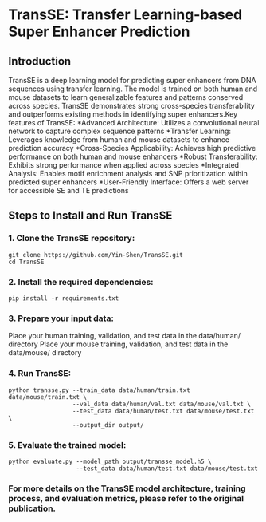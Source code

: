 # TransSE: Transfer Learning-based Super Enhancer Prediction

## Introduction
TransSE is a deep learning model for predicting super enhancers from DNA sequences using transfer learning. The model is trained on both human and mouse datasets to learn generalizable features and patterns conserved across species. TransSE demonstrates strong cross-species transferability and outperforms existing methods in identifying super enhancers.Key features of TransSE:
*Advanced Architecture: Utilizes a convolutional neural network to capture complex sequence patterns
*Transfer Learning: Leverages knowledge from human and mouse datasets to enhance prediction accuracy
*Cross-Species Applicability: Achieves high predictive performance on both human and mouse enhancers
*Robust Transferability: Exhibits strong performance when applied across species
*Integrated Analysis: Enables motif enrichment analysis and SNP prioritization within predicted super enhancers
*User-Friendly Interface: Offers a web server for accessible SE and TE predictions

## Steps to Install and Run TransSE
### 1. Clone the TransSE repository:
```
git clone https://github.com/Yin-Shen/TransSE.git
cd TransSE
```
### 2. Install the required dependencies:
```
pip install -r requirements.txt
```
### 3. Prepare your input data:
Place your human training, validation, and test data in the data/human/ directory
Place your mouse training, validation, and test data in the data/mouse/ directory

### 4. Run TransSE:
```
python transse.py --train_data data/human/train.txt data/mouse/train.txt \
                  --val_data data/human/val.txt data/mouse/val.txt \
                  --test_data data/human/test.txt data/mouse/test.txt \
                  --output_dir output/
```
### 5. Evaluate the trained model:
```
python evaluate.py --model_path output/transse_model.h5 \
                   --test_data data/human/test.txt data/mouse/test.txt
```

### For more details on the TransSE model architecture, training process, and evaluation metrics, please refer to the original publication.
